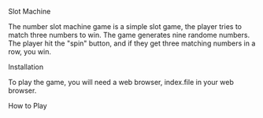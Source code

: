 Slot Machine

The number slot machine game is a simple slot game, the player tries to match three numbers to win. The game generates nine randome numbers. The player hit the "spin" button, and if they get three matching numbers in a row, you win.


Installation

To play the game, you will need a web browser, index.file in your web browser.

How to Play